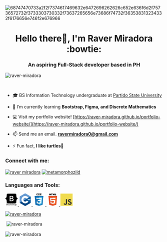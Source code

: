 
![68747470733a2f2f7374617469632e6472696262626c652e636f6d2f75736572732f3733303730332f73637265656e73686f74732f363538313234332f6176656e746f2e676966](https://user-images.githubusercontent.com/113676574/210160594-57aaa987-857c-4fd3-afaf-ca094028346d.gif)

<h1 align="center">Hello there👋, I'm Raver Miradora :bowtie:</h1>
<h3 align="center">An aspiring Full-Stack developer based in PH</h3>

<p align="left"> <img src="https://komarev.com/ghpvc/?username=raver-miradora&label=Profile%20views&color=0e75b6&style=flat" alt="raver-miradora" /> </p>

<p align="left"> <a href="https://twitter.com/" target="blank"><img src="https://img.shields.io/twitter/follow/?logo=twitter&style=for-the-badge" alt="" /></a> </p>

- 🎓 BS Information Technology undergraduate at <a href="https://www.parsu.edu.ph/">Partido State University</a>
- 📘 I’m currently learning **Bootstrap, Figma, and Discrete Mathematics**

- 💻 Visit my portfolio website! [https://raver-miradora.github.io/portfolio-website/](https://raver-miradora.github.io/portfolio-website/)

- 📫 Send me an email. **ravermiradora0@gmail.com**

- ⚡ Fun fact, **I like turtles**:turtle:

<h3 align="left">Connect with me:</h3>
<p align="left">
<a href="https://www.facebook.com/ra.ve.52687506" target="blank"><img align="center" src="https://raw.githubusercontent.com/rahuldkjain/github-profile-readme-generator/master/src/images/icons/Social/facebook.svg" alt="raver miradora" height="30" width="40" /></a>
<a href="https://instagram.com/metamorphozild" target="blank"><img align="center" src="https://raw.githubusercontent.com/rahuldkjain/github-profile-readme-generator/master/src/images/icons/Social/instagram.svg" alt="metamorphozild" height="30" width="40" /></a>
</p>

<h3 align="left">Languages and Tools:</h3>
<p align="left"> <a href="https://getbootstrap.com" target="_blank" rel="noreferrer"> <img src="https://raw.githubusercontent.com/devicons/devicon/master/icons/bootstrap/bootstrap-plain-wordmark.svg" alt="bootstrap" width="40" height="40"/> </a> <a href="https://www.w3schools.com/cpp/" target="_blank" rel="noreferrer"> <img src="https://raw.githubusercontent.com/devicons/devicon/master/icons/cplusplus/cplusplus-original.svg" alt="cplusplus" width="40" height="40"/> </a> <a href="https://www.w3schools.com/css/" target="_blank" rel="noreferrer"> <img src="https://raw.githubusercontent.com/devicons/devicon/master/icons/css3/css3-original-wordmark.svg" alt="css3" width="40" height="40"/> </a> <a href="https://www.w3.org/html/" target="_blank" rel="noreferrer"> <img src="https://raw.githubusercontent.com/devicons/devicon/master/icons/html5/html5-original-wordmark.svg" alt="html5" width="40" height="40"/> </a> <a href="https://developer.mozilla.org/en-US/docs/Web/JavaScript" target="_blank" rel="noreferrer"> <img src="https://raw.githubusercontent.com/devicons/devicon/master/icons/javascript/javascript-original.svg" alt="javascript" width="40" height="40"/> </a> </p>

<p align="left"> <a href="https://github.com/ryo-ma/github-profile-trophy"><img src="https://github-profile-trophy.vercel.app/?username=raver-miradora" alt="raver-miradora" /></a> </p>



<p>&nbsp;<img align="center" src="https://github-readme-stats.vercel.app/api?username=raver-miradora&show_icons=true&locale=en" alt="raver-miradora" /></p>

<p><img align="center" src="https://github-readme-streak-stats.herokuapp.com/?user=raver-miradora&" alt="raver-miradora" /></p>
